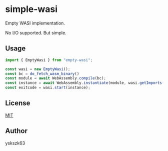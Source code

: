 # simple-wasi

Empty WASI implementation.

No I/O supported. But simple.

## Usage

```javascript
import { EmptyWasi } from "empty-wasi";

const wasi = new EmptyWasi();
const bc = do_fetch_wasm_binary()
const module = await WebAssembly.compile(bc);
const instance = await WebAssembly.instantiate(module, wasi.getImports(module));
const exitcode = wasi.start(instance);
```

## License

[MIT](LICENSE)

## Author

yskszk63

